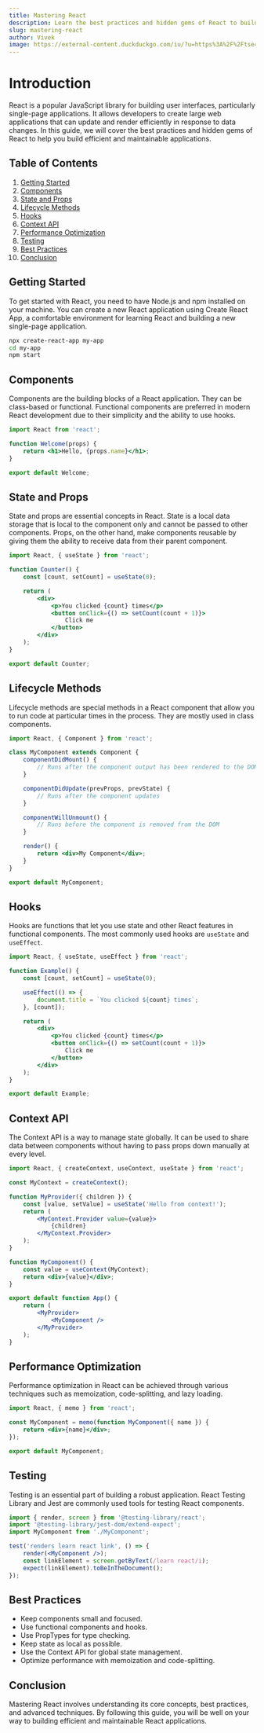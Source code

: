 ```yaml
---
title: Mastering React
description: Learn the best practices and hidden gems of React to build efficient applications.
slug: mastering-react
author: Vivek
image: https://external-content.duckduckgo.com/iu/?u=https%3A%2F%2Ftse4.mm.bing.net%2Fth%3Fid%3DOIP.BAwJnB3maWaRiZsXTXTmcwHaEK%26pid%3DApi&f=1&ipt=418bd4819f3a4f94b7bc651c85535908fa2bd7e7890eed56be3a14cc73b6ea5a&ipo=images
---
```


# Introduction
React is a popular JavaScript library for building user interfaces, particularly single-page applications. It allows developers to create large web applications that can update and render efficiently in response to data changes. In this guide, we will cover the best practices and hidden gems of React to help you build efficient and maintainable applications.

## Table of Contents
1. [Getting Started](#getting-started)
2. [Components](#components)
3. [State and Props](#state-and-props)
4. [Lifecycle Methods](#lifecycle-methods)
5. [Hooks](#hooks)
6. [Context API](#context-api)
7. [Performance Optimization](#performance-optimization)
8. [Testing](#testing)
9. [Best Practices](#best-practices)
10. [Conclusion](#conclusion)

## Getting Started
To get started with React, you need to have Node.js and npm installed on your machine. You can create a new React application using Create React App, a comfortable environment for learning React and building a new single-page application.

```bash
npx create-react-app my-app
cd my-app
npm start
```

## Components
Components are the building blocks of a React application. They can be class-based or functional. Functional components are preferred in modern React development due to their simplicity and the ability to use hooks.

```jsx
import React from 'react';

function Welcome(props) {
    return <h1>Hello, {props.name}</h1>;
}

export default Welcome;
```

## State and Props
State and props are essential concepts in React. State is a local data storage that is local to the component only and cannot be passed to other components. Props, on the other hand, make components reusable by giving them the ability to receive data from their parent component.

```jsx
import React, { useState } from 'react';

function Counter() {
    const [count, setCount] = useState(0);

    return (
        <div>
            <p>You clicked {count} times</p>
            <button onClick={() => setCount(count + 1)}>
                Click me
            </button>
        </div>
    );
}

export default Counter;
```

## Lifecycle Methods
Lifecycle methods are special methods in a React component that allow you to run code at particular times in the process. They are mostly used in class components.

```jsx
import React, { Component } from 'react';

class MyComponent extends Component {
    componentDidMount() {
        // Runs after the component output has been rendered to the DOM
    }

    componentDidUpdate(prevProps, prevState) {
        // Runs after the component updates
    }

    componentWillUnmount() {
        // Runs before the component is removed from the DOM
    }

    render() {
        return <div>My Component</div>;
    }
}

export default MyComponent;
```

## Hooks
Hooks are functions that let you use state and other React features in functional components. The most commonly used hooks are `useState` and `useEffect`.

```jsx
import React, { useState, useEffect } from 'react';

function Example() {
    const [count, setCount] = useState(0);

    useEffect(() => {
        document.title = `You clicked ${count} times`;
    }, [count]);

    return (
        <div>
            <p>You clicked {count} times</p>
            <button onClick={() => setCount(count + 1)}>
                Click me
            </button>
        </div>
    );
}

export default Example;
```

## Context API
The Context API is a way to manage state globally. It can be used to share data between components without having to pass props down manually at every level.

```jsx
import React, { createContext, useContext, useState } from 'react';

const MyContext = createContext();

function MyProvider({ children }) {
    const [value, setValue] = useState('Hello from context!');
    return (
        <MyContext.Provider value={value}>
            {children}
        </MyContext.Provider>
    );
}

function MyComponent() {
    const value = useContext(MyContext);
    return <div>{value}</div>;
}

export default function App() {
    return (
        <MyProvider>
            <MyComponent />
        </MyProvider>
    );
}
```

## Performance Optimization
Performance optimization in React can be achieved through various techniques such as memoization, code-splitting, and lazy loading.

```jsx
import React, { memo } from 'react';

const MyComponent = memo(function MyComponent({ name }) {
    return <div>{name}</div>;
});

export default MyComponent;
```

## Testing
Testing is an essential part of building a robust application. React Testing Library and Jest are commonly used tools for testing React components.

```jsx
import { render, screen } from '@testing-library/react';
import '@testing-library/jest-dom/extend-expect';
import MyComponent from './MyComponent';

test('renders learn react link', () => {
    render(<MyComponent />);
    const linkElement = screen.getByText(/learn react/i);
    expect(linkElement).toBeInTheDocument();
});
```

## Best Practices
- Keep components small and focused.
- Use functional components and hooks.
- Use PropTypes for type checking.
- Keep state as local as possible.
- Use the Context API for global state management.
- Optimize performance with memoization and code-splitting.

## Conclusion
Mastering React involves understanding its core concepts, best practices, and advanced techniques. By following this guide, you will be well on your way to building efficient and maintainable React applications.
